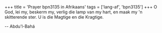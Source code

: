 +++
title = 'Prayer bpn3135 in Afrikaans'
tags = ['lang-af', 'bpn3135']
+++
O God, lei my, beskerm my, verlig die lamp van my hart, en maak my 'n skitterende ster. U is die Magtige en die Kragtige.

-- Abdu'l-Bahá
